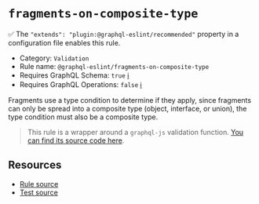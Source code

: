 # `fragments-on-composite-type`

✅ The `"extends": "plugin:@graphql-eslint/recommended"` property in a configuration file enables this rule.

- Category: `Validation`
- Rule name: `@graphql-eslint/fragments-on-composite-type`
- Requires GraphQL Schema: `true` [ℹ️](../../README.md#extended-linting-rules-with-graphql-schema)
- Requires GraphQL Operations: `false` [ℹ️](../../README.md#extended-linting-rules-with-siblings-operations)

Fragments use a type condition to determine if they apply, since fragments can only be spread into a composite type (object, interface, or union), the type condition must also be a composite type.

> This rule is a wrapper around a `graphql-js` validation function. [You can find its source code here](https://github.com/graphql/graphql-js/blob/main/src/validation/rules/FragmentsOnCompositeTypesRule.ts).

## Resources

- [Rule source](https://github.com/graphql/graphql-js/blob/main/src/validation/rules/FragmentsOnCompositeTypeRule.ts)
- [Test source](https://github.com/graphql/graphql-js/tree/main/src/validation/__tests__/FragmentsOnCompositeTypeRule-test.ts)
